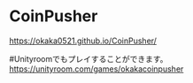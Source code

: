 # CoinPusher
https://okaka0521.github.io/CoinPusher/

#Unityroomでもプレイすることができます。
https://unityroom.com/games/okakacoinpusher
